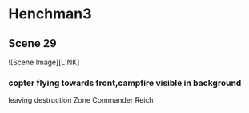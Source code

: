 # Henchman3

## Scene 29

![Scene Image][LINK]

### copter flying towards front,campfire visible in background

leaving destruction Zone Commander Reich
